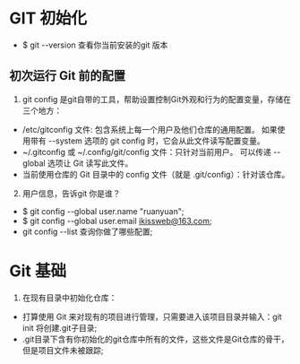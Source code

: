 # GIT 初始化

  - $ git --version 查看你当前安装的git 版本

## 初次运行 Git 前的配置

1. git config 是git自带的工具，帮助设置控制Git外观和行为的配置变量，存储在三个地方：
  - /etc/gitconfig 文件: 包含系统上每一个用户及他们仓库的通用配置。 如果使用带有 --system 选项的 git config 时，它会从此文件读写配置变量。
  - ~/.gitconfig 或 ~/.config/git/config 文件：只针对当前用户。 可以传递 --global 选项让 Git 读写此文件。
  - 当前使用仓库的 Git 目录中的 config 文件（就是 .git/config）：针对该仓库。

2. 用户信息，告诉git 你是谁？
  - $ git config --global user.name "ruanyuan";
  - $ git config --global user.email ikissweb@163.com;
  - git config --list 查询你做了哪些配置;


# Git 基础

1. 在现有目录中初始化仓库：
  - 打算使用 Git 来对现有的项目进行管理，只需要进入该项目目录并输入：git init 将创建.git子目录;
  - .git目录下含有你初始化的git仓库中所有的文件，这些文件是Git仓库的骨干，但是项目文件未被跟踪;